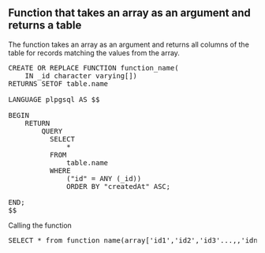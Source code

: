 ## Function that takes an array as an argument and returns a table

The function takes an array as an argument and returns all columns of the table for records matching the values from the array.

<pre>
CREATE OR REPLACE FUNCTION function_name(
    IN _id character varying[])
RETURNS SETOF table.name 

LANGUAGE plpgsql AS $$

BEGIN
    RETURN 
        QUERY 
          SELECT 
              *
          FROM 
              table.name 
          WHERE 
              ("id" = ANY (_id))
              ORDER BY "createdAt" ASC;

END;
$$
</pre>

Calling the function

<pre>
SELECT * from function_name(array['id1','id2','id3'...,,'idn'])
</pre>

